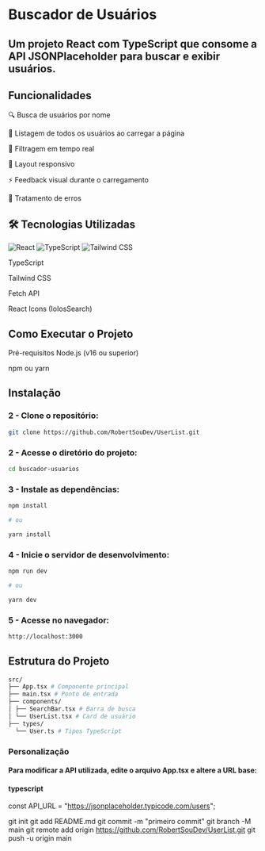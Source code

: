 # Buscador de Usuários

## Um projeto React com TypeScript que consome a API JSONPlaceholder para buscar e exibir usuários.

## Funcionalidades

🔍 Busca de usuários por nome

📄 Listagem de todos os usuários ao carregar a página

🎯 Filtragem em tempo real

📱 Layout responsivo

⚡ Feedback visual durante o carregamento

🚨 Tratamento de erros

## 🛠 Tecnologias Utilizadas

![React](https://img.shields.io/badge/React-20232A?style=for-the-badge&logo=react&logoColor=61DAFB)
![TypeScript](https://img.shields.io/badge/TypeScript-007ACC?style=for-the-badge&logo=typescript&logoColor=white)
![Tailwind CSS](https://img.shields.io/badge/Tailwind_CSS-38B2AC?style=for-the-badge&logo=tailwind-css&logoColor=white)

TypeScript

Tailwind CSS

Fetch API

React Icons (IoIosSearch)

## Como Executar o Projeto

Pré-requisitos
Node.js (v16 ou superior)

npm ou yarn

## Instalação

### 2 - Clone o repositório:

```bash
git clone https://github.com/RobertSouDev/UserList.git
```

### 2 - Acesse o diretório do projeto:

```bash
cd buscador-usuarios
```

### 3 - Instale as dependências:

```bash
npm install

# ou

yarn install
```

### 4 - Inicie o servidor de desenvolvimento:

```bash
npm run dev

# ou

yarn dev
```

### 5 - Acesse no navegador:

```bash
http://localhost:3000
```

## Estrutura do Projeto

```bash
src/
├── App.tsx # Componente principal
├── main.tsx # Ponto de entrada
├── components/
│ ├── SearchBar.tsx # Barra de busca
│ └── UserList.tsx # Card de usuário
├── types/
  └── User.ts # Tipos TypeScript

```

### Personalização

#### Para modificar a API utilizada, edite o arquivo App.tsx e altere a URL base:

#### typescript

const API_URL = "https://jsonplaceholder.typicode.com/users";

git init
git add README.md
git commit -m "primeiro commit"
git branch -M main
git remote add origin https://github.com/RobertSouDev/UserList.git
git push -u origin main
